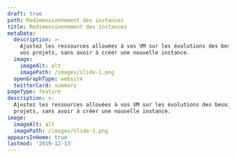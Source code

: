 ```yaml
---
draft: true
path: Redimensionnement des instances
title: Redimensionnement des instances
metaData:
  description: >-
    Ajustez les ressources allouées à vos VM sur les évolutions des besoins de
    vos projets, sans avoir à créer une nouvelle instance.
  image:
    imageAlt: alt
    imagePath: /images/slide-1.png
  openGraphType: website
  twitterCard: summary
pageType: feature
description: >-
  Ajustez les ressources allouées à vos VM sur les évolutions des besoins de vos
  projets, sans avoir à créer une nouvelle instance.
image:
  imageAlt: alt
  imagePath: /images/slide-1.png
appearsInHome: true
lastmod: '2019-12-13'
---
```


